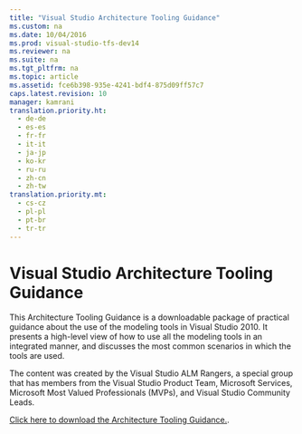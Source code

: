 ```yaml
---
title: "Visual Studio Architecture Tooling Guidance"
ms.custom: na
ms.date: 10/04/2016
ms.prod: visual-studio-tfs-dev14
ms.reviewer: na
ms.suite: na
ms.tgt_pltfrm: na
ms.topic: article
ms.assetid: fce6b398-935e-4241-bdf4-875d09ff57c7
caps.latest.revision: 10
manager: kamrani
translation.priority.ht: 
  - de-de
  - es-es
  - fr-fr
  - it-it
  - ja-jp
  - ko-kr
  - ru-ru
  - zh-cn
  - zh-tw
translation.priority.mt: 
  - cs-cz
  - pl-pl
  - pt-br
  - tr-tr
---
```

# Visual Studio Architecture Tooling Guidance
This Architecture Tooling Guidance is a downloadable package of practical guidance about the use of the modeling tools in Visual Studio 2010. It presents a high-level view of how to use all the modeling tools in an integrated manner, and discusses the most common scenarios in which the tools are used.  
  
 The content was created by the Visual Studio ALM Rangers, a special group that has members from the Visual Studio Product Team, Microsoft Services, Microsoft Most Valued Professionals (MVPs), and Visual Studio Community Leads.  
  
 [Click here to download the Architecture Tooling Guidance.](http://go.microsoft.com/fwlink/?LinkID=191984).